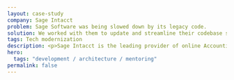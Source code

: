 ```yaml
---
layout: case-study
company: Sage Intacct
problem: Sage Software was being slowed down by its legacy code.
solution: We worked with them to update and streamline their codebase so they could move forward.
tags: Tech modernization
description: <p>Sage Intacct is the leading provider of online Accounting and Finance Management software.</p><p>Mainmatter helped their engineering team to identify and overcome issues that had a negative impact on their velocity as well as migrate the codebase to more modern patterns and a more sustainable architecture.</p>
hero:
  tags: "development / architecture / mentoring"
permalink: false
---
```

